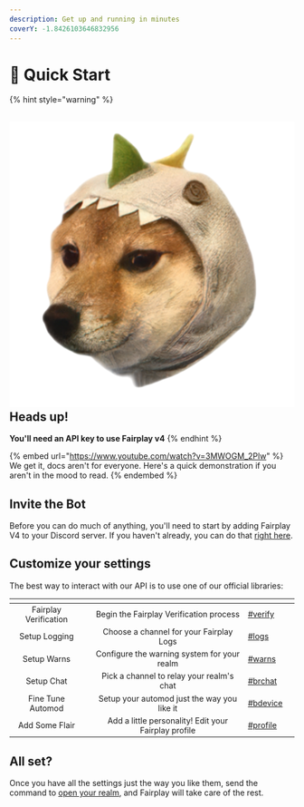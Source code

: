 ```yaml
---
description: Get up and running in minutes
coverY: -1.8426103646832956
---
```


# 🚀 Quick Start

{% hint style="warning" %}
## <img src=".gitbook/assets/doggosaurus[1].png" alt="" data-size="line">**Heads up**!

**You'll need an API key to use Fairplay v4**
{% endhint %}



{% embed url="https://www.youtube.com/watch?v=3MWOGM_2Plw" %}
We get it, docs aren't for everyone. Here's a quick demonstration if you aren't in the mood to read.
{% endembed %}

## Invite the Bot

Before you can do much of anything, you'll need to start by adding Fairplay V4 to your Discord server. If you haven't already, you can do that [right here](quickstart.md#invite-the-bot).

## Customize your settings

The best way to interact with our API is to use one of our official libraries:

<table data-view="cards"><thead><tr><th align="center"></th><th align="center"></th><th align="center"></th><th data-hidden data-card-target data-type="content-ref"></th><th data-hidden data-card-cover data-type="files"></th></tr></thead><tbody><tr><td align="center">Fairplay Verification</td><td align="center"></td><td align="center">Begin the Fairplay Verification process</td><td><a href="commands/verification.md#verify">#verify</a></td><td></td></tr><tr><td align="center">Setup Logging</td><td align="center"></td><td align="center">Choose a channel for your Fairplay Logs</td><td><a href="commands/realms.md#logs">#logs</a></td><td></td></tr><tr><td align="center">Setup Warns</td><td align="center"></td><td align="center">Configure the warning system for your realm</td><td><a href="commands/realms.md#warns">#warns</a></td><td></td></tr><tr><td align="center">Setup Chat</td><td align="center"></td><td align="center">Pick a channel to relay your realm's chat</td><td><a href="commands/misc.md#brchat">#brchat</a></td><td></td></tr><tr><td align="center">Fine Tune Automod</td><td align="center"></td><td align="center">Setup your automod just the way you like it</td><td><a href="commands/core.md#bdevice">#bdevice</a></td><td></td></tr><tr><td align="center">Add Some Flair</td><td align="center"></td><td align="center">Add a little personality! Edit your Fairplay profile</td><td><a href="commands/realms.md#profile">#profile</a></td><td></td></tr></tbody></table>

## All set?

Once you have all the settings just the way you like them, send the command to [open your realm](commands/realms.md#open), and Fairplay will take care of the rest.
